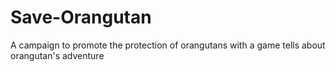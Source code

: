 # Save-Orangutan
A campaign to promote the protection of orangutans with a game tells about orangutan's adventure
